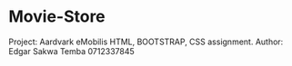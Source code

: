 # Movie-Store
Project: Aardvark
eMobilis HTML, BOOTSTRAP, CSS assignment.
Author: Edgar Sakwa Temba
0712337845
